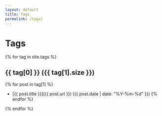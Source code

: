 ```yaml
---
layout: default
title: Tags
permalink: /tags/
---
```


# Tags

{% for tag in site.tags %}
## {{ tag[0] }} ({{ tag[1].size }})

{% for post in tag[1] %}
- [{{ post.title }}]({{ post.url }}) ({{ post.date | date: "%Y-%m-%d" }})
{% endfor %}

{% endfor %}